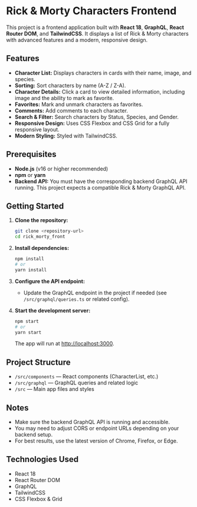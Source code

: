 # Rick & Morty Characters Frontend

This project is a frontend application built with **React 18**, **GraphQL**, **React Router DOM**, and **TailwindCSS**. It displays a list of Rick & Morty characters with advanced features and a modern, responsive design.

## Features

- **Character List:** Displays characters in cards with their name, image, and species.
- **Sorting:** Sort characters by name (A-Z / Z-A).
- **Character Details:** Click a card to view detailed information, including image and the ability to mark as favorite.
- **Favorites:** Mark and unmark characters as favorites.
- **Comments:** Add comments to each character.
- **Search & Filter:** Search characters by Status, Species, and Gender.
- **Responsive Design:** Uses CSS Flexbox and CSS Grid for a fully responsive layout.
- **Modern Styling:** Styled with TailwindCSS.

## Prerequisites

- **Node.js** (v16 or higher recommended)
- **npm** or **yarn**
- **Backend API:** You must have the corresponding backend GraphQL API running. This project expects a compatible Rick & Morty GraphQL API.

## Getting Started

1. **Clone the repository:**

   ```sh
   git clone <repository-url>
   cd rick_morty_front
   ```

2. **Install dependencies:**

   ```sh
   npm install
   # or
   yarn install
   ```

3. **Configure the API endpoint:**

   - Update the GraphQL endpoint in the project if needed (see `/src/graphql/queries.ts` or related config).

4. **Start the development server:**

   ```sh
   npm start
   # or
   yarn start
   ```

   The app will run at [http://localhost:3000](http://localhost:3000).

## Project Structure

- `/src/components` — React components (CharacterList, etc.)
- `/src/graphql` — GraphQL queries and related logic
- `/src` — Main app files and styles

## Notes

- Make sure the backend GraphQL API is running and accessible.
- You may need to adjust CORS or endpoint URLs depending on your backend setup.
- For best results, use the latest version of Chrome, Firefox, or Edge.

## Technologies Used

- React 18
- React Router DOM
- GraphQL
- TailwindCSS
- CSS Flexbox & Grid
